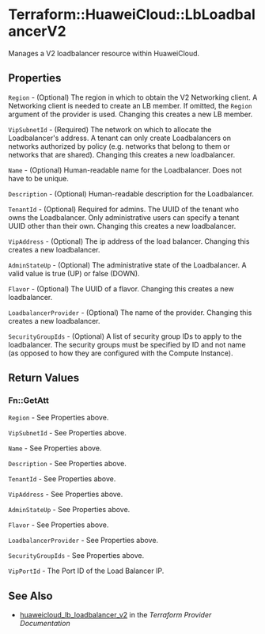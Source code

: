 # Terraform::HuaweiCloud::LbLoadbalancerV2

Manages a V2 loadbalancer resource within HuaweiCloud.

## Properties

`Region` - (Optional) The region in which to obtain the V2 Networking client. A Networking client is needed to create an LB member. If omitted, the `Region` argument of the provider is used. Changing this creates a new LB member.

`VipSubnetId` - (Required) The network on which to allocate the Loadbalancer's address. A tenant can only create Loadbalancers on networks authorized by policy (e.g. networks that belong to them or networks that are shared).  Changing this creates a new loadbalancer.

`Name` - (Optional) Human-readable name for the Loadbalancer. Does not have to be unique.

`Description` - (Optional) Human-readable description for the Loadbalancer.

`TenantId` - (Optional) Required for admins. The UUID of the tenant who owns the Loadbalancer.  Only administrative users can specify a tenant UUID other than their own.  Changing this creates a new loadbalancer.

`VipAddress` - (Optional) The ip address of the load balancer. Changing this creates a new loadbalancer.

`AdminStateUp` - (Optional) The administrative state of the Loadbalancer. A valid value is true (UP) or false (DOWN).

`Flavor` - (Optional) The UUID of a flavor. Changing this creates a new loadbalancer.

`LoadbalancerProvider` - (Optional) The name of the provider. Changing this creates a new loadbalancer.

`SecurityGroupIds` - (Optional) A list of security group IDs to apply to the loadbalancer. The security groups must be specified by ID and not name (as opposed to how they are configured with the Compute Instance).


## Return Values

### Fn::GetAtt

`Region` - See Properties above.

`VipSubnetId` - See Properties above.

`Name` - See Properties above.

`Description` - See Properties above.

`TenantId` - See Properties above.

`VipAddress` - See Properties above.

`AdminStateUp` - See Properties above.

`Flavor` - See Properties above.

`LoadbalancerProvider` - See Properties above.

`SecurityGroupIds` - See Properties above.

`VipPortId` - The Port ID of the Load Balancer IP.

## See Also

* [huaweicloud_lb_loadbalancer_v2](https://www.terraform.io/docs/providers/huaweicloud/r/lb_loadbalancer_v2.html) in the _Terraform Provider Documentation_
